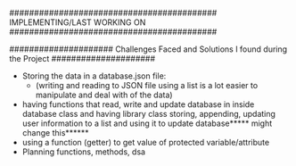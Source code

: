 ########################################## IMPLEMENTING/LAST WORKING ON ##########################################


##################### Challenges Faced and Solutions I found during the Project #####################
- Storing the data in a database.json file:
    - (writing and reading to JSON file using a list is a lot easier to manipulate and deal with of the data)
- having functions that read, write and update database in inside database class and having library class storing, appending, updating user information to a list and using it to update database***** might change this******
- using a function (getter) to get value of protected variable/attribute
- Planning functions, methods, dsa